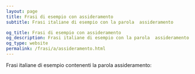 ```yaml
---
layout: page
title: Frasi di esempio con assideramento 
subtitle: Frasi italiane di esempio con la parola  assideramento

og_title: Frasi di esempio con assideramento 
og_description: Frasi italiane di esempio con la parola  assideramento
og_type: website
permalink: /frasi/a/assideramento.html
---
```


Frasi italiane di esempio contenenti la parola assideramento:



